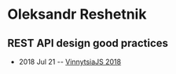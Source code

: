 # Oleksandr Reshetnik

## REST API design good practices
- 2018 Jul 21 -- [VinnytsiaJS 2018](https://youtu.be/yR5sBW6Ii7I)    

